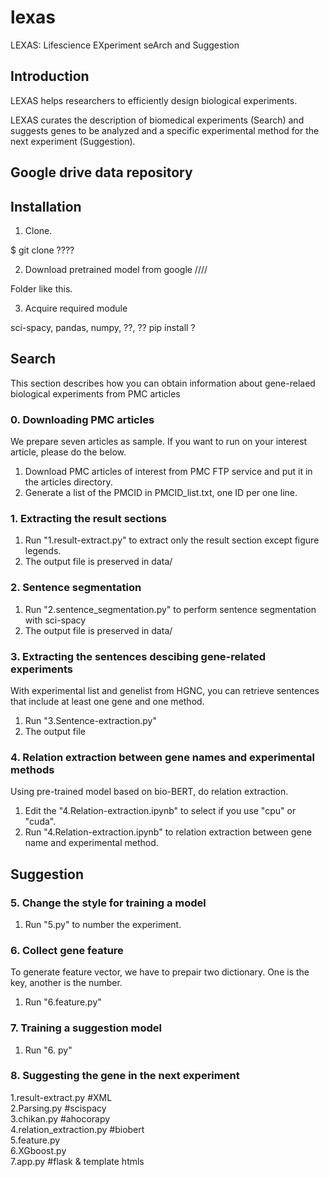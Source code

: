 # lexas
LEXAS: Lifescience EXperiment seArch and Suggestion

## Introduction

LEXAS helps researchers to efficiently design biological experiments.

LEXAS curates the description of biomedical experiments (Search) and suggests genes
to be analyzed and a specific experimental method for the next experiment (Suggestion). 

## Google drive data repository

## Installation

1. Clone.

$ git clone ????

2. Download pretrained model from google ////

Folder like this.

3. Acquire required module

sci-spacy, pandas, numpy, ??, ??
pip install ?


## Search

This section describes how you can obtain information about gene-relaed biological experiments from PMC articles

### 0. Downloading PMC articles

We prepare seven articles as sample. If you want to run on your interest article, please do the below.

1. Download PMC articles of interest from PMC FTP service and put it in the articles directory.
2. Generate a list of the PMCID in PMCID_list.txt, one ID per one line.


### 1. Extracting the result sections

1. Run "1.result-extract.py" to extract only the result section except figure legends.
2. The output file is preserved in data/

### 2. Sentence segmentation

1. Run "2.sentence_segmentation.py" to perform sentence segmentation with sci-spacy
2. The output file is preserved in data/

### 3. Extracting the sentences descibing gene-related experiments

With experimental list and genelist from HGNC, you can retrieve sentences that include at least one gene and one method.

1. Run "3.Sentence-extraction.py"
2. The output file

### 4. Relation extraction between gene names and experimental methods

Using pre-trained model based on bio-BERT, do relation extraction.

1. Edit the "4.Relation-extraction.ipynb" to select if you use "cpu" or "cuda".
2. Run "4.Relation-extraction.ipynb" to relation extraction between gene name and experimental method.


## Suggestion

### 5. Change the style for training a model

1. Run "5.py" to number the experiment.

### 6. Collect gene feature

To generate feature vector, we have to prepair two dictionary.
One is the key, another is the number.

1. Run "6.feature.py"

### 7. Training a suggestion model

1. Run "6. py"

### 8. Suggesting the gene in the next experiment

1.result-extract.py #XML  
2.Parsing.py #scispacy  
3.chikan.py #ahocorapy  
4.relation_extraction.py  #biobert  
5.feature.py  
6.XGboost.py  
7.app.py #flask & template htmls  

